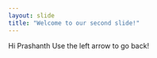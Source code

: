 ```yaml
---
layout: slide
title: "Welcome to our second slide!"
---
```

Hi Prashanth
Use the left arrow to go back!
